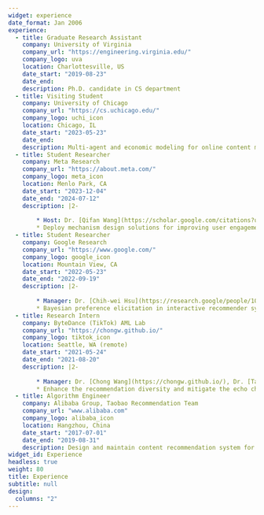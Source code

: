 ```yaml
---
widget: experience
date_format: Jan 2006
experience:
  - title: Graduate Research Assistant
    company: University of Virginia
    company_url: "https://engineering.virginia.edu/"
    company_logo: uva
    location: Charlottesville, US
    date_start: "2019-08-23"
    date_end: 
    description: Ph.D. candidate in CS department
  - title: Visiting Student
    company: University of Chicago
    company_url: "https://cs.uchicago.edu/"
    company_logo: uchi_icon
    location: Chicago, IL
    date_start: "2023-05-23"
    date_end: 
    description: Multi-agent and economic modeling for online content market.
  - title: Student Researcher
    company: Meta Research
    company_url: "https://about.meta.com/"
    company_logo: meta_icon
    location: Menlo Park, CA
    date_start: "2023-12-04"
    date_end: "2024-07-12"
    description: |2-
        
        * Host: Dr. [Qifan Wang](https://scholar.google.com/citations?user=LrSyLosAAAAJ&hl=en)
        * Deploy mechanism design solutions for improving user engagement on Instagram Reels.
  - title: Student Researcher
    company: Google Research
    company_url: "https://www.google.com/"
    company_logo: google_icon
    location: Mountain View, CA
    date_start: "2022-05-23"
    date_end: "2022-09-19"
    description: |2-
        
        * Manager: Dr. [Chih-wei Hsu](https://research.google/people/107258/), Dr. [Craig Boutilier](https://scholar.google.com/citations?hl=en&user=cXkm3rsAAAAJ)
        * Bayesian preference elicitation in interactive recommender systems using Concept Activation Vectors.
  - title: Research Intern
    company: ByteDance (TikTok) AML Lab
    company_url: "https://chongw.github.io/"
    company_logo: tiktok_icon
    location: Seattle, WA (remote)
    date_start: "2021-05-24"
    date_end: "2021-08-20"
    description: |2-
        
        * Manager: Dr. [Chong Wang](https://chongw.github.io/), Dr. [Taiqing Wang](https://www.linkedin.com/in/taiqing-wang-ba462a48)
        * Enhance the recommendation diversity and mitigate the echo chamber effect via collaborative Thompson sampling approach and gradient-based Determinantal Point Processes.
  - title: Algorithm Engineer
    company: Alibaba Group, Taobao Recommendation Team
    company_url: "www.alibaba.com"
    company_logo: alibaba_icon
    location: Hangzhou, China
    date_start: "2017-07-01"
    date_end: "2019-08-31"
    description: Design and maintain content recommendation system for Taobao main page, focusing on deep-learning based match and ranking solution.
widget_id: Experience
headless: true
weight: 80
title: Experience
subtitle: null
design:
  columns: "2"
---
```

